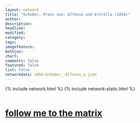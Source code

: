 ```yaml
---
layout: network
title: "Schober, Franz von: Alfonso und Estrella (1854)"
author:
description:
headline:
modified:
category:
tags: 
imagefeature: 
mathjax: 
chart: 
comments: false
featured: false
list: false
networkdata: 1854-Schober_-Alfonso_u.json
---
```

{% include network.html %}
{% include network-static.html %}
<div class="row">
  <div class="small-5 small-centered columns"><a href="/matrix154"><h1>follow me to the matrix</h1></a>
</div>
</div>
